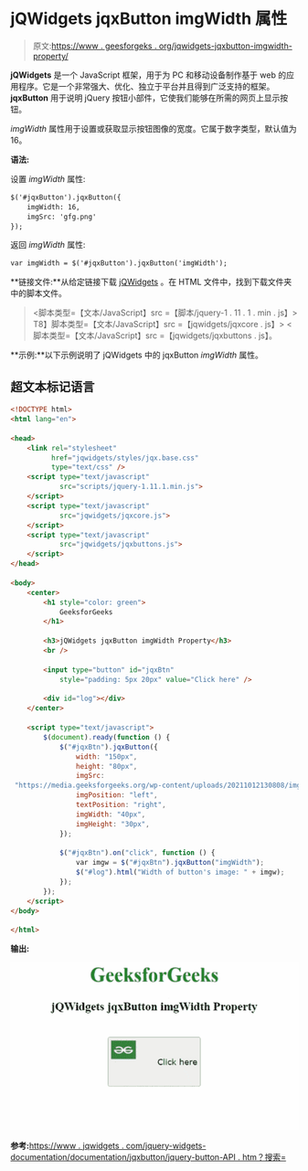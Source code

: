 # jQWidgets jqxButton imgWidth 属性

> 原文:[https://www . geesforgeks . org/jqwidgets-jqxbutton-imgwidth-property/](https://www.geeksforgeeks.org/jqwidgets-jqxbutton-imgwidth-property/)

**jQWidgets** 是一个 JavaScript 框架，用于为 PC 和移动设备制作基于 web 的应用程序。它是一个非常强大、优化、独立于平台并且得到广泛支持的框架。 **jqxButton** 用于说明 jQuery 按钮小部件，它使我们能够在所需的网页上显示按钮。

*imgWidth* 属性用于设置或获取显示按钮图像的宽度。它属于数字类型，默认值为 16。

**语法:**

设置 *imgWidth* 属性:

```html
$('#jqxButton').jqxButton({
    imgWidth: 16, 
    imgSrc: 'gfg.png' 
}); 
```

返回 *imgWidth* 属性:

```html
var imgWidth = $('#jqxButton').jqxButton('imgWidth');
```

**链接文件:**从给定链接下载 [jQWidgets](https://www.jqwidgets.com/download/) 。在 HTML 文件中，找到下载文件夹中的脚本文件。

> <link rel="”stylesheet”" href="”jqwidgets/styles/jqx.base.css”" type="”text/css”">
> <脚本类型=【文本/JavaScript】src =【脚本/jquery-1 . 11 . 1 . min . js】></脚本>
> T8】脚本类型=【文本/JavaScript】src =【jqwidgets/jqxcore . js】></脚本>
> <脚本类型=【文本/JavaScript】src =【jqwidgets/jqxbuttons . js】。

**示例:**以下示例说明了 jQWidgets 中的 jqxButton *imgWidth* 属性。

## 超文本标记语言

```html
<!DOCTYPE html>
<html lang="en">

<head>
    <link rel="stylesheet"
          href="jqwidgets/styles/jqx.base.css" 
          type="text/css" />
    <script type="text/javascript" 
            src="scripts/jquery-1.11.1.min.js">
    </script>
    <script type="text/javascript" 
            src="jqwidgets/jqxcore.js">
    </script>
    <script type="text/javascript" 
            src="jqwidgets/jqxbuttons.js">
    </script>
</head>

<body>
    <center>
        <h1 style="color: green">
            GeeksforGeeks
        </h1>

        <h3>jQWidgets jqxButton imgWidth Property</h3>
        <br />

        <input type="button" id="jqxBtn" 
            style="padding: 5px 20px" value="Click here" />

        <div id="log"></div>
    </center>

    <script type="text/javascript">
        $(document).ready(function () {
            $("#jqxBtn").jqxButton({
                width: "150px",
                height: "80px",
                imgSrc: 
 "https://media.geeksforgeeks.org/wp-content/uploads/20211012130808/imgsr-200x200.png",
                imgPosition: "left",
                textPosition: "right",
                imgWidth: "40px",
                imgHeight: "30px",
            });

            $("#jqxBtn").on("click", function () {
                var imgw = $("#jqxBtn").jqxButton("imgWidth");
                $("#log").html("Width of button's image: " + imgw);
            });
        });
    </script>
</body>

</html>
```

**输出:**

![](img/1f5d257d631df9a1236e64bcf327c0a7.png)

**参考:**[https://www . jqwidgets . com/jquery-widgets-documentation/documentation/jqxbutton/jquery-button-API . htm？搜索=](https://www.jqwidgets.com/jquery-widgets-documentation/documentation/jqxbutton/jquery-button-api.htm?search=)